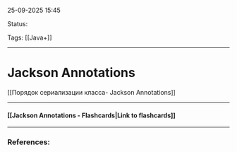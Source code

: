 
25-09-2025 15:45

Status:

Tags: [[Java+]]

---
# Jackson Annotations

[[Порядок сериализации класса- Jackson Annotations]]

----
#### [[Jackson Annotations - Flashcards|Link to flashcards]]



---
### References:

